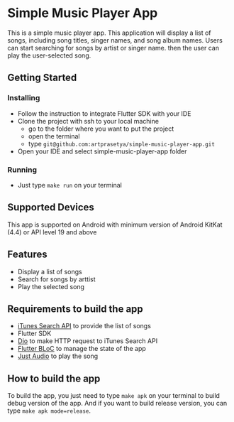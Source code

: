 # Simple Music Player App

This is a simple music player app. This application will display a list of songs, including song titles, singer names, and song album names. Users can start searching for songs by artist or singer name. then the user can play the user-selected song.

## Getting Started
### Installing
   * Follow the instruction to integrate Flutter SDK with your IDE 
   * Clone the project with ssh to your local machine
      - go to the folder where you want to put the project
      - open the terminal
      - type ```git@github.com:artprasetya/simple-music-player-app.git```
   * Open your IDE and select simple-music-player-app folder

### Running
* Just type ```make run```  on your terminal


## Supported Devices
This app is supported on Android with minimum version of Android KitKat (4.4) or API level 19 and above

## Features
* Display a list of songs
* Search for songs by arttist
* Play the selected song

## Requirements to build the app
* [iTunes Search API](https://affiliate.itunes.apple.com/resources/documentation/itunes-store-web-service-search-api) to provide the list of songs
* Flutter SDK
* [Dio](https://pub.dev/packages/dio) to make HTTP request to iTunes Search API
* [Flutter BLoC](https://pub.dev/packages/flutter_bloc) to manage the state of the app
* [Just Audio](https://pub.dev/packages/just_audio) to play the song
  
## How to build the app
To build the app, you just need to type ```make apk``` on your terminal to build debug version of the app. And if you want to build release version, you can type ```make apk mode=release```.